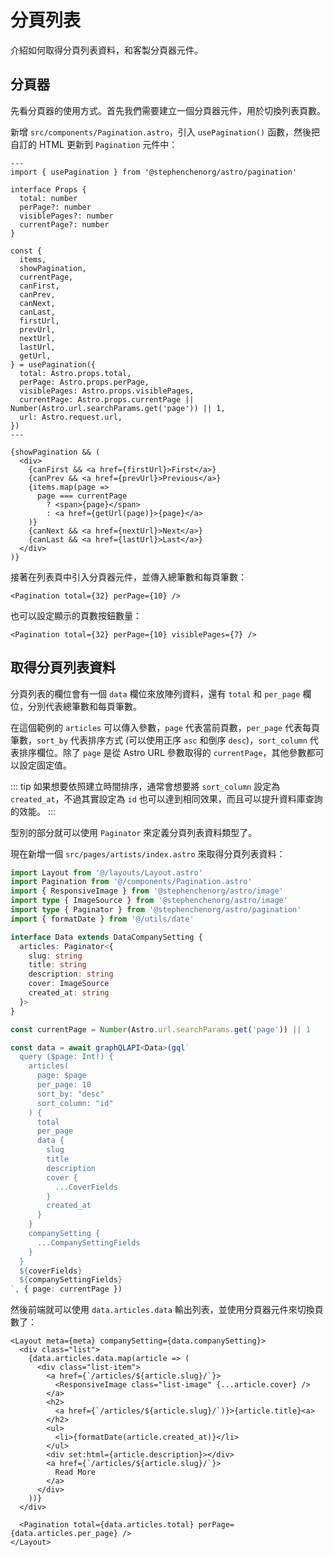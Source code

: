 # 分頁列表

介紹如何取得分頁列表資料，和客製分頁器元件。

## 分頁器

先看分頁器的使用方式。首先我們需要建立一個分頁器元件，用於切換列表頁數。

新增 `src/components/Pagination.astro`，引入 `usePagination()` 函數，然後把自訂的 HTML 更新到 `Pagination` 元件中：

```astro
---
import { usePagination } from '@stephenchenorg/astro/pagination'

interface Props {
  total: number
  perPage?: number
  visiblePages?: number
  currentPage?: number
}

const {
  items,
  showPagination,
  currentPage,
  canFirst,
  canPrev,
  canNext,
  canLast,
  firstUrl,
  prevUrl,
  nextUrl,
  lastUrl,
  getUrl,
} = usePagination({
  total: Astro.props.total,
  perPage: Astro.props.perPage,
  visiblePages: Astro.props.visiblePages,
  currentPage: Astro.props.currentPage || Number(Astro.url.searchParams.get('page')) || 1,
  url: Astro.request.url,
})
---

{showPagination && (
  <div>
    {canFirst && <a href={firstUrl}>First</a>}
    {canPrev && <a href={prevUrl}>Previous</a>}
    {items.map(page =>
      page === currentPage
        ? <span>{page}</span>
        : <a href={getUrl(page)}>{page}</a>
    )}
    {canNext && <a href={nextUrl}>Next</a>}
    {canLast && <a href={lastUrl}>Last</a>}
  </div>
)}
```

接著在列表頁中引入分頁器元件，並傳入總筆數和每頁筆數：

```astro
<Pagination total={32} perPage={10} />
```

也可以設定顯示的頁數按鈕數量：

```astro
<Pagination total={32} perPage={10} visiblePages={7} />
```

## 取得分頁列表資料

分頁列表的欄位會有一個 `data` 欄位來放陣列資料，還有 `total` 和 `per_page` 欄位，分別代表總筆數和每頁筆數。

在這個範例的 `articles` 可以傳入參數，`page` 代表當前頁數，`per_page` 代表每頁筆數，`sort_by` 代表排序方式 (可以使用正序 `asc` 和倒序 `desc`)，`sort_column` 代表排序欄位。除了 `page` 是從 Astro URL 參數取得的 `currentPage`，其他參數都可以設定固定值。

::: tip
如果想要依照建立時間排序，通常會想要將 `sort_column` 設定為 `created_at`，不過其實設定為 `id` 也可以達到相同效果，而且可以提升資料庫查詢的效能。
:::

型別的部分就可以使用 `Paginator` 來定義分頁列表資料類型了。

現在新增一個 `src/pages/artists/index.astro` 來取得分頁列表資料：

```ts
import Layout from '@/layouts/Layout.astro'
import Pagination from '@/components/Pagination.astro'
import { ResponsiveImage } from '@stephenchenorg/astro/image'
import type { ImageSource } from '@stephenchenorg/astro/image'
import type { Paginator } from '@stephenchenorg/astro/pagination'
import { formatDate } from '@/utils/date'

interface Data extends DataCompanySetting {
  articles: Paginator<{
    slug: string
    title: string
    description: string
    cover: ImageSource
    created_at: string
  }>
}

const currentPage = Number(Astro.url.searchParams.get('page')) || 1

const data = await graphQLAPI<Data>(gql`
  query ($page: Int!) {
    articles(
      page: $page
      per_page: 10
      sort_by: "desc"
      sort_column: "id"
    ) {
      total
      per_page
      data {
        slug
        title
        description
        cover {
          ...CoverFields
        }
        created_at
      }
    }
    companySetting {
      ...CompanySettingFields
    }
  }
  ${coverFields}
  ${companySettingFields}
`, { page: currentPage })
```

然後前端就可以使用 `data.articles.data` 輸出列表，並使用分頁器元件來切換頁數了：

```astro
<Layout meta={meta} companySetting={data.companySetting}>
  <div class="list">
    {data.articles.data.map(article => (
      <div class="list-item">
        <a href={`/articles/${article.slug}/`}>
          <ResponsiveImage class="list-image" {...article.cover} />
        </a>
        <h2>
          <a href={`/articles/${article.slug}/`)}>{article.title}<a>
        </h2>
        <ul>
          <li>{formatDate(article.created_at)}</li>
        </ul>
        <div set:html={article.description}></div>
        <a href={`/articles/${article.slug}/`}>
          Read More
        </a>
      </div>
    ))}
  </div>

  <Pagination total={data.articles.total} perPage={data.articles.per_page} />
</Layout>
```
